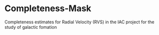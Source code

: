 # Completeness-Mask
Completeness estimates for Radial Velocity (RVS) in the IAC project for the study of galactic fomation
